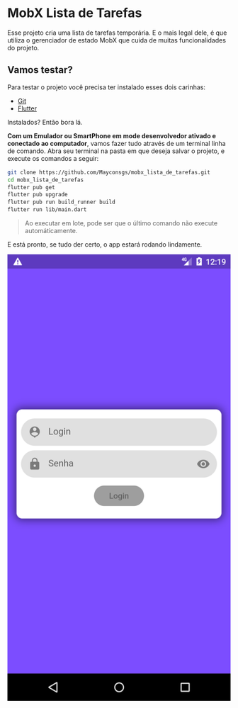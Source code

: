 # MobX Lista de Tarefas

Esse projeto cria uma lista de tarefas temporária. E o mais legal dele, é que utiliza o gerenciador de estado MobX que cuida de muitas funcionalidades do projeto.

## Vamos testar?

Para testar o projeto você precisa ter instalado esses dois carinhas:

- [Git](https://git-scm.com)
- [Flutter](https://flutter.dev)

Instalados? Então bora lá.

**Com um Emulador ou SmartPhone em mode desenvolvedor ativado e conectado ao computador**, vamos fazer tudo através de um terminal linha de comando. Abra seu terminal na pasta em que deseja salvar o projeto, e execute os comandos a seguir:

```sh
git clone https://github.com/Mayconsgs/mobx_lista_de_tarefas.git
cd mobx_lista_de_tarefas
flutter pub get
flutter pub upgrade
flutter pub run build_runner build
flutter run lib/main.dart
```

> Ao executar em lote, pode ser que o último comando não execute automáticamente.

E está pronto, se tudo der certo, o app estará rodando lindamente.

![App](https://github.com/Mayconsgs/mobx_lista_de_tarefas/raw/master/images/Screenshot_1613571542.png)
